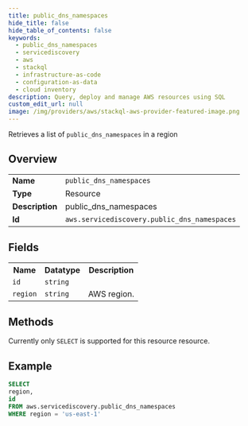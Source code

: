 ```yaml
---
title: public_dns_namespaces
hide_title: false
hide_table_of_contents: false
keywords:
  - public_dns_namespaces
  - servicediscovery
  - aws
  - stackql
  - infrastructure-as-code
  - configuration-as-data
  - cloud inventory
description: Query, deploy and manage AWS resources using SQL
custom_edit_url: null
image: /img/providers/aws/stackql-aws-provider-featured-image.png
---
```

Retrieves a list of <code>public_dns_namespaces</code> in a region

## Overview
<table><tbody>
<tr><td><b>Name</b></td><td><code>public_dns_namespaces</code></td></tr>
<tr><td><b>Type</b></td><td>Resource</td></tr>
<tr><td><b>Description</b></td><td>public_dns_namespaces</td></tr>
<tr><td><b>Id</b></td><td><code>aws.servicediscovery.public_dns_namespaces</code></td></tr>
</tbody></table>

## Fields
<table><tbody>
<tr><th>Name</th><th>Datatype</th><th>Description</th></tr>
<tr><td><code>id</code></td><td><code>string</code></td><td></td></tr>
<tr><td><code>region</code></td><td><code>string</code></td><td>AWS region.</td></tr>

</tbody></table>

## Methods
Currently only <code>SELECT</code> is supported for this resource resource.





## Example
```sql
SELECT
region,
id
FROM aws.servicediscovery.public_dns_namespaces
WHERE region = 'us-east-1'
```
